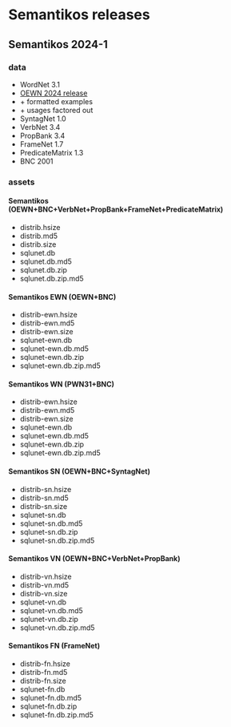 # Semantikos releases #


## Semantikos 2024-1

### data

* WordNet 3.1
* [OEWN 2024 release](https://github.com/globalwordnet/english-wordnet/releases/tag/2024-edition)
* \+ formatted examples
* \+ usages factored out
* SyntagNet 1.0
* VerbNet 3.4
* PropBank 3.4
* FrameNet 1.7
* PredicateMatrix 1.3
* BNC 2001

### assets

#### Semantikos (OEWN+BNC+VerbNet+PropBank+FrameNet+PredicateMatrix)
* distrib.hsize
* distrib.md5
* distrib.size
* sqlunet.db
* sqlunet.db.md5
* sqlunet.db.zip
* sqlunet.db.zip.md5

#### Semantikos EWN (OEWN+BNC)
* distrib-ewn.hsize
* distrib-ewn.md5
* distrib-ewn.size
* sqlunet-ewn.db
* sqlunet-ewn.db.md5
* sqlunet-ewn.db.zip
* sqlunet-ewn.db.zip.md5

#### Semantikos WN (PWN31+BNC)
* distrib-ewn.hsize
* distrib-ewn.md5
* distrib-ewn.size
* sqlunet-ewn.db
* sqlunet-ewn.db.md5
* sqlunet-ewn.db.zip
* sqlunet-ewn.db.zip.md5

#### Semantikos SN (OEWN+BNC+SyntagNet)
* distrib-sn.hsize
* distrib-sn.md5
* distrib-sn.size
* sqlunet-sn.db
* sqlunet-sn.db.md5
* sqlunet-sn.db.zip
* sqlunet-sn.db.zip.md5

#### Semantikos VN (OEWN+BNC+VerbNet+PropBank)
* distrib-vn.hsize
* distrib-vn.md5
* distrib-vn.size
* sqlunet-vn.db
* sqlunet-vn.db.md5
* sqlunet-vn.db.zip
* sqlunet-vn.db.zip.md5

#### Semantikos FN (FrameNet)
* distrib-fn.hsize
* distrib-fn.md5
* distrib-fn.size
* sqlunet-fn.db
* sqlunet-fn.db.md5
* sqlunet-fn.db.zip
* sqlunet-fn.db.zip.md5
